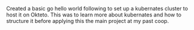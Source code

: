 Created a basic go hello world following to set up a kubernates cluster to host it on Okteto. This was to learn more about kubernates and how to structure it before applying this the main project at my past coop.
